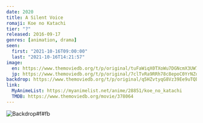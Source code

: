 ```yaml
---
date: 2020
title: A Silent Voice
romaji: Koe no Katachi
tier: "?"
released: 2016-09-17
genres: [animation, drama]
seen:
  first: "2021-10-16T09:00:00"
  last: "2021-10-16T14:21:57"
image:
  en: https://www.themoviedb.org/t/p/original/tuFaWiqX0TXoWu7DGNcmX3UW7sT.jpg
  jp: https://www.themoviedb.org/t/p/original/7clTvRa9RRh78c8epoC0YrNZoD6.jpg
backdrop: https://www.themoviedb.org/t/p/original/q5HZvtyqG8Vz39Ee9uTQbLeEml.jpg
link:
  MyAnimeList: https://myanimelist.net/anime/28851/koe_no_katachi
  TMDB: https://www.themoviedb.org/movie/378064
---
```


![Backdrop#f#fb](https://www.themoviedb.org/t/p/original/5lAMQMWpXMsirvtLLvW7cJgEPkU.jpg "Source: TMDB")
